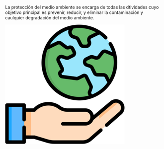 La protección del medio ambiente se encarga de todas las dtividades cuyo objetivo principal es prevenir, reducir, y eliminar la contaminación y caulquier degradación del medio ambiente.  



  ![image](imagen1.png)

